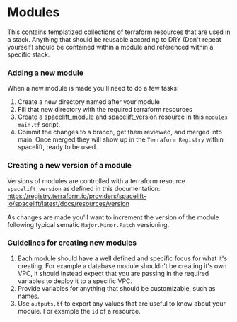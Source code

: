 # Modules

This contains templatized collections of terraform resources that are used in a stack.
Anything that should be reusable according to DRY (Don't repeat yourself) should be
contained within a module and referenced within a specific stack.

### Adding a new module

When a new module is made you'll need to do a few tasks:

1) Create a new directory named after your module
2) Fill that new directory with the required terraform resources
3) Create a [spacelift_module](https://registry.terraform.io/providers/spacelift-io/spacelift/latest/docs/resources/module) and [spacelift_version](https://registry.terraform.io/providers/spacelift-io/spacelift/latest/docs/resources/version) resource in this `modules` `main.tf` script.
4) Commit the changes to a branch, get them reviewed, and merged into main. Once merged they will show up in the `Terraform Registry` within spacelift, ready to be used.

### Creating a new version of a module
Versions of modules are controlled with a terraform resource `spacelift_version` as
defined in this documentation:
https://registry.terraform.io/providers/spacelift-io/spacelift/latest/docs/resources/version

As changes are made you'll want to increment the version of the module following
typical sematic `Major.Minor.Patch` versioning.

### Guidelines for creating new modules

1) Each module should have a well defined and specific focus for what it's creating. For example a database module shouldn't be creating it's own VPC, it should instead expect that you are passing in the required variables to deploy it to a specific VPC.
2) Provide variables for anything that should be customizable, such as names.
3) Use `outputs.tf` to export any values that are useful to know about your module. For example the `id` of a resource.
